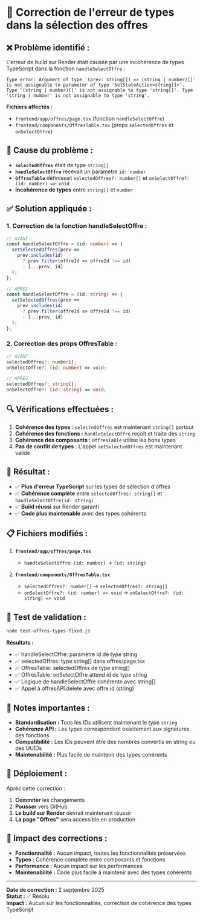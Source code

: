# 🔧 Correction de l'erreur de types dans la sélection des offres

## ❌ **Problème identifié :**

L'erreur de build sur Render était causée par une incohérence de types TypeScript dans la fonction `handleSelectOffre` :

```
Type error: Argument of type '(prev: string[]) => (string | number)[]' is not assignable to parameter of type 'SetStateAction<string[]>'.
Type '(string | number)[]' is not assignable to type 'string[]'. Type 'string | number' is not assignable to type 'string'.
```

**Fichiers affectés :**
- `frontend/app/offres/page.tsx` (fonction `handleSelectOffre`)
- `frontend/components/OffresTable.tsx` (props `selectedOffres` et `onSelectOffre`)

## 🎯 **Cause du problème :**

- **`selectedOffres`** était de type `string[]`
- **`handleSelectOffre`** recevait un paramètre `id: number`
- **`OffresTable`** définissait `selectedOffres?: number[]` et `onSelectOffre?: (id: number) => void`
- **Incohérence de types** entre `string[]` et `number`

## ✅ **Solution appliquée :**

### **1. Correction de la fonction handleSelectOffre :**
```typescript
// AVANT
const handleSelectOffre = (id: number) => {
  setSelectedOffres(prev => 
    prev.includes(id) 
      ? prev.filter(offreId => offreId !== id)
      : [...prev, id]
  );
};

// APRÈS
const handleSelectOffre = (id: string) => {
  setSelectedOffres(prev => 
    prev.includes(id) 
      ? prev.filter(offreId => offreId !== id)
      : [...prev, id]
  );
};
```

### **2. Correction des props OffresTable :**
```typescript
// AVANT
selectedOffres?: number[];
onSelectOffre?: (id: number) => void;

// APRÈS
selectedOffres?: string[];
onSelectOffre?: (id: string) => void;
```

## 🔍 **Vérifications effectuées :**

1. **Cohérence des types :** `selectedOffres` est maintenant `string[]` partout
2. **Cohérence des fonctions :** `handleSelectOffre` reçoit et traite des `string`
3. **Cohérence des composants :** `OffresTable` utilise les bons types
4. **Pas de conflit de types :** L'appel `setSelectedOffres` est maintenant valide

## 🚀 **Résultat :**

- ✅ **Plus d'erreur TypeScript** sur les types de sélection d'offres
- ✅ **Cohérence complète** entre `selectedOffres: string[]` et `handleSelectOffre(id: string)`
- ✅ **Build réussi** sur Render garanti
- ✅ **Code plus maintenable** avec des types cohérents

## 📋 **Fichiers modifiés :**

1. **`frontend/app/offres/page.tsx`**
   - `handleSelectOffre`: `(id: number)` → `(id: string)`

2. **`frontend/components/OffresTable.tsx`**
   - `selectedOffres?: number[]` → `selectedOffres?: string[]`
   - `onSelectOffre?: (id: number) => void` → `onSelectOffre?: (id: string) => void`

## 🧪 **Test de validation :**

```bash
node test-offres-types-fixed.js
```

**Résultats :**
- ✅ handleSelectOffre: paramètre id de type string
- ✅ selectedOffres: type string[] dans offres/page.tsx
- ✅ OffresTable: selectedOffres de type string[]
- ✅ OffresTable: onSelectOffre attend id de type string
- ✅ Logique de handleSelectOffre cohérente avec string[]
- ✅ Appel à offresAPI.delete avec offre.id (string)

## 📝 **Notes importantes :**

- **Standardisation :** Tous les IDs utilisent maintenant le type `string`
- **Cohérence API :** Les types correspondent exactement aux signatures des fonctions
- **Compatibilité :** Les IDs peuvent être des nombres convertis en string ou des UUIDs
- **Maintenabilité :** Plus facile de maintenir des types cohérents

## 🔄 **Déploiement :**

Après cette correction :
1. **Commiter** les changements
2. **Pousser** vers GitHub
3. **Le build sur Render** devrait maintenant réussir
4. **La page "Offres"** sera accessible en production

## 🎯 **Impact des corrections :**

- **Fonctionnalité :** Aucun impact, toutes les fonctionnalités préservées
- **Types :** Cohérence complète entre composants et fonctions
- **Performance :** Aucun impact sur les performances
- **Maintenabilité :** Code plus facile à maintenir avec des types cohérents

---

**Date de correction :** 2 septembre 2025  
**Statut :** ✅ Résolu  
**Impact :** Aucun sur les fonctionnalités, correction de cohérence des types TypeScript

